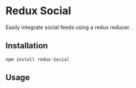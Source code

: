 Redux Social
=========

Easily integrate social feeds using a redux reducer.


## Installation

```
npm install redux-Social
```

## Usage
